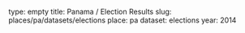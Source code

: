 type: empty
title: Panama / Election Results
slug: places/pa/datasets/elections
place: pa
dataset: elections
year: 2014
